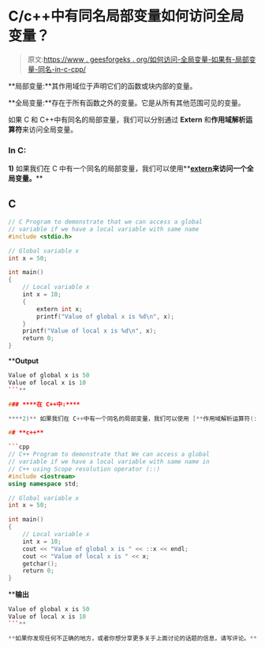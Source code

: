 # C/c++中有同名局部变量如何访问全局变量？

> 原文:[https://www . geesforgeks . org/如何访问-全局变量-如果有-局部变量-同名-in-c-cpp/](https://www.geeksforgeeks.org/how-to-access-global-variable-if-there-is-a-local-variable-with-same-name-in-c-cpp/)

**局部变量:**其作用域位于声明它们的函数或块内部的变量。

**全局变量:**存在于所有函数之外的变量。它是从所有其他范围可见的变量。

如果 C 和 C++中有同名的局部变量，我们可以分别通过 **Extern** 和**作用域解析运算符**来访问全局变量。

### **In C:**

**1)** 如果我们在 C 中有一个同名的局部变量，我们可以使用**[**extern**](https://www.geeksforgeeks.org/understanding-extern-keyword-in-c/)**来访问一个全局变量。****

## **C**

```cpp
// C Program to demonstrate that we can access a global
// variable if we have a local variable with same name
#include <stdio.h>

// Global variable x
int x = 50;

int main()
{
    // Local variable x
    int x = 10;
    {
        extern int x;
        printf("Value of global x is %d\n", x);
    }
    printf("Value of local x is %d\n", x);
    return 0;
}
```

****Output**

```cpp
Value of global x is 50
Value of local x is 10
```** 

### ****在 C++中:****

****2)** 如果我们在 C++中有一个同名的局部变量，我们可以使用 [**作用域解析运算符(:::)来访问一个全局变量。**](https://www.geeksforgeeks.org/scope-resolution-operator-in-c/)**

## **c++**

```cpp
// C++ Program to demonstrate that We can access a global
// variable if we have a local variable with same name in
// C++ using Scope resolution operator (::)
#include <iostream>
using namespace std;

// Global variable x
int x = 50;

int main()
{
    // Local variable x
    int x = 10;
    cout << "Value of global x is " << ::x << endl;
    cout << "Value of local x is " << x;
    getchar();
    return 0;
}
```

****输出**

```cpp
Value of global x is 50
Value of local x is 10
```** 

**如果你发现任何不正确的地方，或者你想分享更多关于上面讨论的话题的信息，请写评论。**